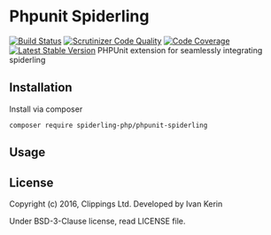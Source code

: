 Phpunit Spiderling
==================

[![Build Status](https://travis-ci.org/spiderling-php/phpunit-spiderling.svg?branch=master)](https://travis-ci.org/spiderling-php/phpunit-spiderling)
[![Scrutinizer Code Quality](https://scrutinizer-ci.com/g/spiderling-php/phpunit-spiderling/badges/quality-score.png?b=master)](https://scrutinizer-ci.com/g/spiderling-php/phpunit-spiderling/?branch=master)
[![Code Coverage](https://scrutinizer-ci.com/g/spiderling-php/phpunit-spiderling/badges/coverage.png?b=master)](https://scrutinizer-ci.com/g/spiderling-php/phpunit-spiderling/?branch=master)
[![Latest Stable Version](https://poser.pugx.org/spiderling-php/phpunit-spiderling/v/stable)](https://packagist.org/packages/spiderling-php/phpunit-spiderling)
PHPUnit extension for seamlessly integrating spiderling

Installation
------------

Install via composer

```
composer require spiderling-php/phpunit-spiderling
```

Usage
-----

License
-------

Copyright (c) 2016, Clippings Ltd. Developed by Ivan Kerin

Under BSD-3-Clause license, read LICENSE file.
